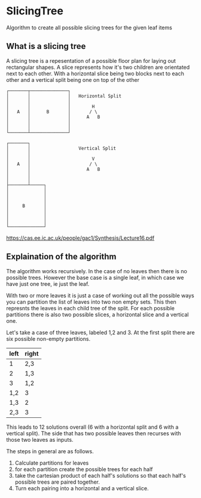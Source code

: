 # SlicingTree
Algorithm to create all possible slicing trees for the given leaf items

## What is a slicing tree

A slicing tree is a repesentation of a possible floor plan for laying out rectangular shapes. A slice represents how it's two children are orientated next to each other. With a horizontal slice being two blocks next to each other and a vertical split being one on top of the other

```
┌───────┬──────────────┐
│       │              │   Horizontal Split
│       │              │
│       │              │        H
│   A   │      B       │       / \
│       │              │      A   B
│       │              │
│       │              │
└───────┴──────────────┘

┌───────┐
│       │                  Vertical Split
│       │
│       │                       V
│   A   │                      / \
│       │                     A   B
│       │
│       │
├───────┴─────┐
│             │
│             │
│             │
│     B       │
│             │
│             │
│             │
└─────────────┘
```

<https://cas.ee.ic.ac.uk/people/gac1/Synthesis/Lecture16.pdf>

## Explaination of the algorithm

The algorithm works recursively. In the case of no leaves then there is no possible trees. However the base case is a single leaf, in which case we have just one tree, ie just the leaf.

With two or more leaves it is just a case of working out all the possible ways you can partition the list of leaves into two non empty sets. This then represnts the leaves in each child tree of the split. For each possible partitions there is also two possible slices, a horizontal slice and a vertical one.

Let's take a case of three leaves, labeled 1,2 and 3. At the first split there are six possible non-empty partitions.

|left|right|
|-|-|
|1|2,3|
|2|1,3|
|3|1,2|
|1,2|3|
|1,3|2|
|2,3|3|

This leads to 12 solutions overall (6 with a horizontal split and 6 with a vertical split). The side that has two possible leaves then recurses with those two leaves as inputs.

The steps in general are as follows.

1. Calculate partitions for leaves
2. for each partition create the possible trees for each half
3. take the cartesian product of each half's solutions so that each half's possible trees are paired together.
4. Turn each pairing into a horizontal and a vertical slice.
